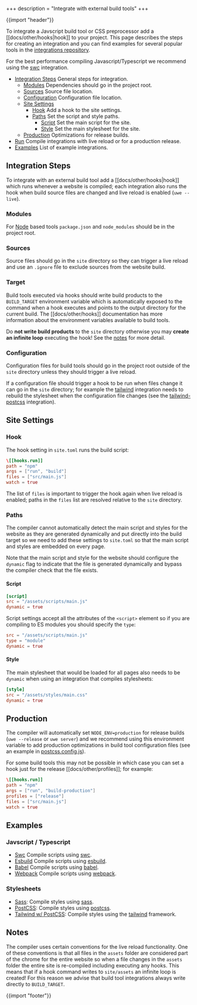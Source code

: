 +++
description = "Integrate with external build tools"
+++

{{import "header"}}

To integrate a Javscript build tool or CSS preprocessor add a [[docs/other/hooks|hook]] to your project. This page describes the steps for creating an integration and you can find examples for several popular tools in the [integrations repository][].

For the best performance compiling Javascript/Typescript we recommend using the [swc][swc-example] integration.

* [Integration Steps](#integration-steps) General steps for integration.
  * [Modules](#modules) Dependencies should go in the project root.
  * [Sources](#sources) Source file location.
  * [Configuration](#configuration) Configuration file location.
  * [Site Settings](#site-settings)
    * [Hook](#hook) Add a hook to the site settings.
    * [Paths](#paths) Set the script and style paths.
      * [Script](#script) Set the main script for the site.
      * [Style](#style) Set the main stylesheet for the site.
  * [Production](#production) Optimizations for release builds.
* [Run](#run) Compile integrations with live reload or for a production release.
* [Examples](#examples) List of example integrations.

## Integration Steps

To integrate with an external build tool add a [[docs/other/hooks|hook]] which runs whenever a website is compiled; each integration also runs the hook when build source files are changed and live reload is enabled (`uwe --live`).

### Modules

For [Node][] based tools `package.json` and `node_modules` should be in the project root.

### Sources

Source files should go in the `site` directory so they can trigger a live reload and use an `.ignore` file to exclude sources from the website build.

### Target

Build tools executed via hooks should write build products to the `BUILD_TARGET` environment variable which is automatically exposed to the command when a hook executes and points to the output directory for the current build. The [[docs/other/hooks]] documentation has more information about the environment variables available to build tools.

Do **not write build products** to the `site` directory otherwise you may **create an infinite loop** executing the hook! See the [notes](#notes) for more detail.

### Configuration

Configuration files for build tools should go in the project root outside of the `site` directory unless they should trigger a live reload.

If a configuration file should trigger a hook to be run when files change it can go in the `site` directory; for example the [tailwind][] integration needs to rebuild the stylesheet when the configuration file changes (see the [tailwind-postcss][tailwind-postcss-example] integration).

## Site Settings

### Hook

The hook setting in `site.toml` runs the build script:

```toml
\[[hooks.run]]
path = "npm"
args = ["run", "build"]
files = ["src/main.js"]
watch = true
```

The list of `files` is important to trigger the hook again when live reload is enabled; paths in the `files` list are resolved relative to the `site` directory.

### Paths

The compiler cannot automatically detect the main script and styles for the website as they are generated dynamically and put directly into the build target so we need to add these settings to `site.toml` so that the main script and styles are embedded on every page.

Note that the main script and style for the website should configure the `dynamic` flag to indicate that the file is generated dynamically and bypass the compiler check that the file exists.

#### Script

```toml
[script]
src = "/assets/scripts/main.js"
dynamic = true
```

Script settings accept all the attributes of the `<script>` element so if you are compiling to ES modules you should specify the `type`:

```toml
src = "/assets/scripts/main.js"
type = "module"
dynamic = true
```

#### Style

The main stylesheet that would be loaded for all pages also needs to be `dynamic` when using an integration that compiles stylesheets:

```toml
[style]
src = "/assets/styles/main.css"
dynamic = true
```

## Production

The compiler will automatically set `NODE_ENV=production` for release builds (`uwe --release` or `uwe server`) and we recommend using this environment variable to add production optimizations in build tool configuration files (see an example in [postcss.config.js][]).

For some build tools this may not be possible in which case you can set a hook just for the release [[docs/other/profiles]]; for example:

```toml
\[[hooks.run]]
path = "npm"
args = ["run", "build-production"]
profiles = ["release"]
files = ["src/main.js"]
watch = true
```

## Examples

### Javscript / Typescript

* [Swc][swc-example] Compile scripts using [swc][].
* [Esbuild][esbuild-example] Compile scripts using [esbuild][].
* [Babel][babel-example] Compile scripts using [babel][].
* [Webpack][webpack-example] Compile scripts using [webpack][].

### Stylesheets

* [Sass][sass-example]: Compile styles using [sass][].
* [PostCSS][postcss-example]: Compile styles using [postcss][].
* [Tailwind w/ PostCSS][tailwind-postcss-example]: Compile styles using the [tailwind][] framework.

## Notes

The compiler uses certain conventions for the live reload functionality. One of these conventions is that all files in the `assets` folder are considered part of the chrome for the entire website so when a file changes in the `assets` folder the entire site is re-compiled including executing any hooks. This means that if a hook command writes to `site/assets` an infinite loop is created! For this reason we advise that build tool integrations always write directly to `BUILD_TARGET`.

{{import "footer"}}

[integrations repository]: https://github.com/uwe-app/integrations

[swc-example]: https://github.com/uwe-app/integrations/tree/main/swc
[esbuild-example]: https://github.com/uwe-app/integrations/tree/main/esbuild
[babel-example]: https://github.com/uwe-app/integrations/tree/main/babel
[webpack-example]: https://github.com/uwe-app/integrations/tree/main/webpack

[sass-example]: https://github.com/uwe-app/integrations/tree/main/sass
[postcss-example]: https://github.com/uwe-app/integrations/tree/main/postcss
[tailwind-postcss-example]: https://github.com/uwe-app/integrations/tree/main/tailwind-postcss

[postcss.config.js]: https://github.com/uwe-app/integrations/tree/main/tailwind-postcss/postcss.config.js

[react]: https://reactjs.org/
[babel]: https://babeljs.io/
[Node]: https://nodejs.org/
[swc]: https://swc.rs/
[Esbuild]: https://esbuild.github.io
[Webpack]: https://webpack.js.org/
[tailwind]: https://tailwindcss.com/
[sass]: https://sass-lang.com/
[postcss]: https://postcss.org/

